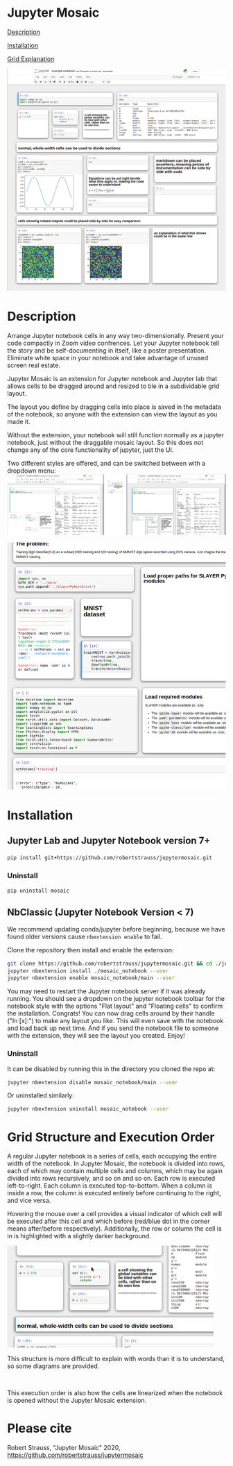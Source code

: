 # Jupyter Mosaic

[Description](#description)

[Installation](#installation)

[Grid Explanation](#grid-structure-and-execution-order)

<img src="./screenshots/screen3.png" />

# Description

Arrange Jupyter notebook cells in any way two-dimensionally.
Present your code compactly in Zoom video confrences.
Let your Jupyter notebook tell the story and be self-documenting in itself, like a poster presentation.
Eliminate white space in your notebook and take advantage of unused screen real estate.

Jupyter Mosaic is an extension for Jupyter notebook and Jupyter lab that allows cells to be dragged around and resized to tile in a subdividable grid layout.

The layout you define by dragging cells into place is saved in the metadata of the notebook, so anyone with the extension can view the layout as you made it.

Without the extension, your notebook will still function normally as a jupyter notebook, just without the draggable mosaic layout. So this does not change any of the core functionality of jupyter, just the UI.

Two different styles are offered, and can be switched between with a dropdown menu:
<img src="./screenshots/mosaiclayoutstylechange.png"/>

<img src="./screenshots/screen2.png" />

# Installation

## Jupyter Lab and Jupyter Notebook version 7+

```bash
pip install git+https://github.com/robertstrauss/jupytermosaic.git
```

### Uninstall

```bash
pip uninstall mosaic
```

## NbClassic (Jupyter Notebook Version < 7)

We recommend updating conda/jupyter before beginning, because we have found older versions cause `nbextension enable` to fail.

Clone the repository then install and enable the extension:
```bash
git clone https://github.com/robertstrauss/jupytermosaic.git && cd ./jupytermosaic
jupyter nbextension install ./mosaic_notebook --user
jupyter nbextension enable mosaic_notebook/main --user
```
You may need to restart the Jupyter notebook server if it was already running.
You should see a dropdown on the jupyter notebook toolbar for the notebook style with the options "Flat layout" and "Floating cells" to confirm the installation.
Congrats! You can now drag cells around by their handle ("In [x]:") to make any layout you like. This will even save with the notebook and load back up next time. And if you send the notebook file to someone with the extension, they will see the layout you created. Enjoy!

### Uninstall

It can be disabled by running this in the directory you cloned the repo at:
```bash
jupyter nbextension disable mosaic_notebook/main --user
```
Or uninstalled similarly:
```bash
jupyter nbextension uninstall mosaic_notebook --user
```

# Grid Structure and Execution Order
A regular Jupyter notebook is a series of cells, each occupying the entire width of the notebook.
In Jupyter Mosaic, the notebook is divided into rows, each of which may contain multiple cells and columns, which may be again divided into rows recursively, and so on and so on.
Each row is executed left-to-right. Each column is executed top-to-bottom.
When a column is inside a row, the column is executed entirely before continuing to the right, and vice versa.

Hovering the mouse over a cell provides a visual indicator of which cell will be executed after this cell and which before (red/blue dot in the corner means after/before respectively). Additionally, the row or column the cell is in is highlighted with a slightly darker background.

<img src="screenshots/executionindicators.png" />

This structure is more difficult to explain with words than it is to understand, so some diagrams are provided.

<img/>

This execution order is also how the cells are linearized when the notebook is opened without the Jupyter Mosaic extension.


# Please cite
Robert Strauss, "Jupyter Mosaic" 2020, https://github.com/robertstrauss/jupytermosaic
